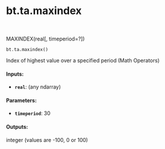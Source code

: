 <div itemscope itemtype="http://developers.google.com/ReferenceObject">
<meta itemprop="name" content="bt.ta.maxindex" />
<meta itemprop="path" content="Stable" />
</div>

# bt.ta.maxindex

<!-- Insert buttons and diff -->

<table class="tfo-notebook-buttons tfo-api nocontent" align="left">

</table>



MAXINDEX(real[, timeperiod=?])

<pre class="devsite-click-to-copy prettyprint lang-py tfo-signature-link">
<code>bt.ta.maxindex()
</code></pre>



<!-- Placeholder for "Used in" -->

Index of highest value over a specified period (Math Operators)

#### Inputs:


* <b>`real`</b>: (any ndarray)


#### Parameters:


* <b>`timeperiod`</b>: 30


#### Outputs:

integer (values are -100, 0 or 100)
